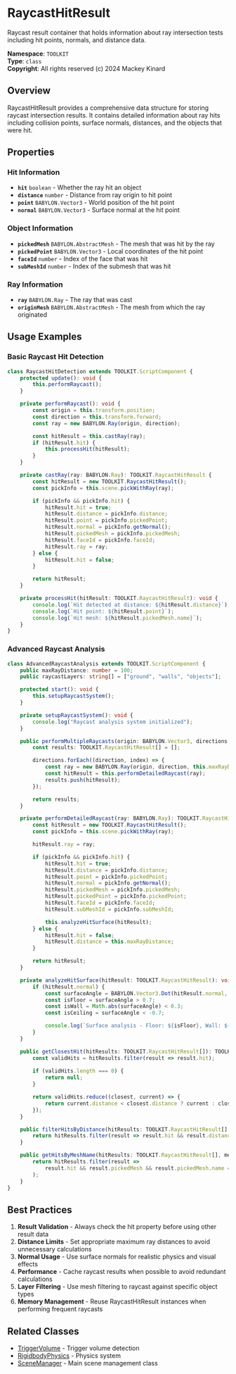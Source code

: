 # RaycastHitResult

Raycast result container that holds information about ray intersection tests including hit points, normals, and distance data.

**Namespace**: `TOOLKIT`  
**Type**: `class`  
**Copyright**: All rights reserved (c) 2024 Mackey Kinard

## Overview

RaycastHitResult provides a comprehensive data structure for storing raycast intersection results. It contains detailed information about ray hits including collision points, surface normals, distances, and the objects that were hit.

## Properties

### Hit Information
- **`hit`** `boolean` - Whether the ray hit an object
- **`distance`** `number` - Distance from ray origin to hit point
- **`point`** `BABYLON.Vector3` - World position of the hit point
- **`normal`** `BABYLON.Vector3` - Surface normal at the hit point

### Object Information
- **`pickedMesh`** `BABYLON.AbstractMesh` - The mesh that was hit by the ray
- **`pickedPoint`** `BABYLON.Vector3` - Local coordinates of the hit point
- **`faceId`** `number` - Index of the face that was hit
- **`subMeshId`** `number` - Index of the submesh that was hit

### Ray Information
- **`ray`** `BABYLON.Ray` - The ray that was cast
- **`originMesh`** `BABYLON.AbstractMesh` - The mesh from which the ray originated

## Usage Examples

### Basic Raycast Hit Detection
```typescript
class RaycastHitDetection extends TOOLKIT.ScriptComponent {
    protected update(): void {
        this.performRaycast();
    }

    private performRaycast(): void {
        const origin = this.transform.position;
        const direction = this.transform.forward;
        const ray = new BABYLON.Ray(origin, direction);

        const hitResult = this.castRay(ray);
        if (hitResult.hit) {
            this.processHit(hitResult);
        }
    }

    private castRay(ray: BABYLON.Ray): TOOLKIT.RaycastHitResult {
        const hitResult = new TOOLKIT.RaycastHitResult();
        const pickInfo = this.scene.pickWithRay(ray);

        if (pickInfo && pickInfo.hit) {
            hitResult.hit = true;
            hitResult.distance = pickInfo.distance;
            hitResult.point = pickInfo.pickedPoint;
            hitResult.normal = pickInfo.getNormal();
            hitResult.pickedMesh = pickInfo.pickedMesh;
            hitResult.faceId = pickInfo.faceId;
            hitResult.ray = ray;
        } else {
            hitResult.hit = false;
        }

        return hitResult;
    }

    private processHit(hitResult: TOOLKIT.RaycastHitResult): void {
        console.log(`Hit detected at distance: ${hitResult.distance}`);
        console.log(`Hit point: ${hitResult.point}`);
        console.log(`Hit mesh: ${hitResult.pickedMesh.name}`);
    }
}
```

### Advanced Raycast Analysis
```typescript
class AdvancedRaycastAnalysis extends TOOLKIT.ScriptComponent {
    public maxRayDistance: number = 100;
    public raycastLayers: string[] = ["ground", "walls", "objects"];

    protected start(): void {
        this.setupRaycastSystem();
    }

    private setupRaycastSystem(): void {
        console.log("Raycast analysis system initialized");
    }

    public performMultipleRaycasts(origin: BABYLON.Vector3, directions: BABYLON.Vector3[]): TOOLKIT.RaycastHitResult[] {
        const results: TOOLKIT.RaycastHitResult[] = [];

        directions.forEach((direction, index) => {
            const ray = new BABYLON.Ray(origin, direction, this.maxRayDistance);
            const hitResult = this.performDetailedRaycast(ray);
            results.push(hitResult);
        });

        return results;
    }

    private performDetailedRaycast(ray: BABYLON.Ray): TOOLKIT.RaycastHitResult {
        const hitResult = new TOOLKIT.RaycastHitResult();
        const pickInfo = this.scene.pickWithRay(ray);

        hitResult.ray = ray;

        if (pickInfo && pickInfo.hit) {
            hitResult.hit = true;
            hitResult.distance = pickInfo.distance;
            hitResult.point = pickInfo.pickedPoint;
            hitResult.normal = pickInfo.getNormal();
            hitResult.pickedMesh = pickInfo.pickedMesh;
            hitResult.pickedPoint = pickInfo.pickedPoint;
            hitResult.faceId = pickInfo.faceId;
            hitResult.subMeshId = pickInfo.subMeshId;

            this.analyzeHitSurface(hitResult);
        } else {
            hitResult.hit = false;
            hitResult.distance = this.maxRayDistance;
        }

        return hitResult;
    }

    private analyzeHitSurface(hitResult: TOOLKIT.RaycastHitResult): void {
        if (hitResult.normal) {
            const surfaceAngle = BABYLON.Vector3.Dot(hitResult.normal, BABYLON.Vector3.Up());
            const isFloor = surfaceAngle > 0.7;
            const isWall = Math.abs(surfaceAngle) < 0.3;
            const isCeiling = surfaceAngle < -0.7;

            console.log(`Surface analysis - Floor: ${isFloor}, Wall: ${isWall}, Ceiling: ${isCeiling}`);
        }
    }

    public getClosestHit(hitResults: TOOLKIT.RaycastHitResult[]): TOOLKIT.RaycastHitResult | null {
        const validHits = hitResults.filter(result => result.hit);
        
        if (validHits.length === 0) {
            return null;
        }

        return validHits.reduce((closest, current) => {
            return current.distance < closest.distance ? current : closest;
        });
    }

    public filterHitsByDistance(hitResults: TOOLKIT.RaycastHitResult[], maxDistance: number): TOOLKIT.RaycastHitResult[] {
        return hitResults.filter(result => result.hit && result.distance <= maxDistance);
    }

    public getHitsByMeshName(hitResults: TOOLKIT.RaycastHitResult[], meshName: string): TOOLKIT.RaycastHitResult[] {
        return hitResults.filter(result => 
            result.hit && result.pickedMesh && result.pickedMesh.name === meshName
        );
    }
}
```

## Best Practices

1. **Result Validation** - Always check the hit property before using other result data
2. **Distance Limits** - Set appropriate maximum ray distances to avoid unnecessary calculations
3. **Normal Usage** - Use surface normals for realistic physics and visual effects
4. **Performance** - Cache raycast results when possible to avoid redundant calculations
5. **Layer Filtering** - Use mesh filtering to raycast against specific object types
6. **Memory Management** - Reuse RaycastHitResult instances when performing frequent raycasts

## Related Classes
- [TriggerVolume](TriggerVolume.md) - Trigger volume detection
- [RigidbodyPhysics](../physics/RigidbodyPhysics.md) - Physics system
- [SceneManager](../core/SceneManager.md) - Main scene management class
